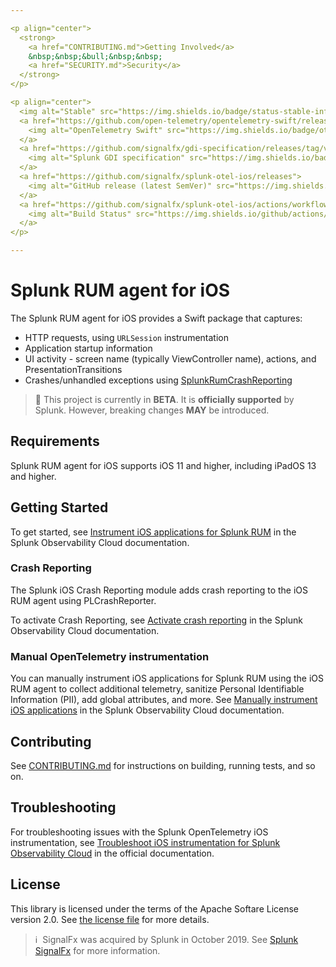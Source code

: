 ```yaml
---

<p align="center">
  <strong>
    <a href="CONTRIBUTING.md">Getting Involved</a>
    &nbsp;&nbsp;&bull;&nbsp;&nbsp;
    <a href="SECURITY.md">Security</a>
  </strong>
</p>

<p align="center">
  <img alt="Stable" src="https://img.shields.io/badge/status-stable-informational?style=for-the-badge">
  <a href="https://github.com/open-telemetry/opentelemetry-swift/releases/tag/1.5.0">
    <img alt="OpenTelemetry Swift" src="https://img.shields.io/badge/otel-1.5.0-blueviolet?style=for-the-badge">
  </a>
  <a href="https://github.com/signalfx/gdi-specification/releases/tag/v1.5.0">
    <img alt="Splunk GDI specification" src="https://img.shields.io/badge/GDI-1.5.0-blueviolet?style=for-the-badge">
  </a>
  <a href="https://github.com/signalfx/splunk-otel-ios/releases">
    <img alt="GitHub release (latest SemVer)" src="https://img.shields.io/github/v/release/signalfx/splunk-otel-ios?include_prereleases&style=for-the-badge">
  </a>
  <a href="https://github.com/signalfx/splunk-otel-ios/actions/workflows/ci.yml">
    <img alt="Build Status" src="https://img.shields.io/github/actions/workflow/status/signalfx/splunk-otel-ios/.github/workflows/ci.yml?branch=main&style=for-the-badge">
  </a>
</p>

---
```


# Splunk RUM agent for iOS

The Splunk RUM agent for iOS provides a Swift package that captures:

- HTTP requests, using `URLSession` instrumentation
- Application startup information
- UI activity - screen name (typically ViewController name), actions, and PresentationTransitions
- Crashes/unhandled exceptions using [SplunkRumCrashReporting](https://github.com/signalfx/splunk-otel-ios-crashreporting)

> :construction: This project is currently in **BETA**. It is **officially supported** by Splunk. However, breaking changes **MAY** be introduced.

## Requirements

Splunk RUM agent for iOS supports iOS 11 and higher, including iPadOS 13 and higher.

## Getting Started

To get started, see [Instrument iOS applications for Splunk RUM](https://quickdraw.splunk.com/redirect/?product=Observability&version=current&location=rum.ios.getstarted) in the Splunk Observability Cloud documentation.

### Crash Reporting

The Splunk iOS Crash Reporting module adds crash reporting to the iOS RUM agent using PLCrashReporter.

To activate Crash Reporting, see [Activate crash reporting](https://quickdraw.splunk.com/redirect/?product=Observability&version=current&location=rum.ios.crashreporting) in the Splunk Observability Cloud documentation.

### Manual OpenTelemetry instrumentation

You can manually instrument iOS applications for Splunk RUM using the iOS RUM agent to collect additional telemetry, sanitize Personal Identifiable Information (PII), add global attributes, and more. See [Manually instrument iOS applications](https://quickdraw.splunk.com/redirect/?product=Observability&version=current&location=rum.ios.manual) in the Splunk Observability Cloud documentation.

## Contributing

See [CONTRIBUTING.md](./CONTRIBUTING.md) for instructions on building, running tests, and so on.

## Troubleshooting

For troubleshooting issues with the Splunk OpenTelemetry iOS instrumentation, see [Troubleshoot iOS instrumentation for Splunk Observability Cloud](https://docs.splunk.com/Observability/gdi/get-data-in/rum/ios/troubleshooting.html) in the official documentation.

## License

This library is licensed under the terms of the Apache Softare License version 2.0.
See [the license file](./LICENSE) for more details.

>ℹ️&nbsp;&nbsp;SignalFx was acquired by Splunk in October 2019. See [Splunk SignalFx](https://www.splunk.com/en_us/investor-relations/acquisitions/signalfx.html) for more information.
